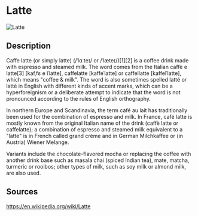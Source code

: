 # Latte

![Latte](https://github.com/hmk1337/coffee_datasets/blob/master/latte/datasets/latte1.jpg)

## Description
Caffe latte (or simply latte) (/ˈlɑːteɪ/ or /ˈlæteɪ/)[1][2] is a coffee drink made with espresso and steamed milk. The word comes from the Italian caffè e latte[3] [kafˌfɛ e lˈlatte], caffelatte [kaffeˈlatte] or caffellatte [kaffelˈlatte], which means "coffee & milk". The word is also sometimes spelled latté or lattè in English with different kinds of accent marks, which can be a hyperforeignism or a deliberate attempt to indicate that the word is not pronounced according to the rules of English orthography.

In northern Europe and Scandinavia, the term café au lait has traditionally been used for the combination of espresso and milk. In France, café latte is mostly known from the original Italian name of the drink (caffè latte or caffelatte); a combination of espresso and steamed milk equivalent to a "latte" is in French called grand crème and in German Milchkaffee or (in Austria) Wiener Melange.

Variants include the chocolate-flavored mocha or replacing the coffee with another drink base such as masala chai (spiced Indian tea), mate, matcha, turmeric or rooibos; other types of milk, such as soy milk or almond milk, are also used.

## Sources
https://en.wikipedia.org/wiki/Latte
